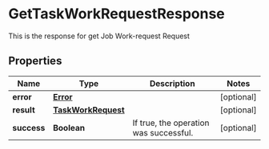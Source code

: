 

# GetTaskWorkRequestResponse

This is the response for get Job Work-request Request
## Properties

Name | Type | Description | Notes
------------ | ------------- | ------------- | -------------
**error** | [**Error**](Error.md) |  |  [optional]
**result** | [**TaskWorkRequest**](TaskWorkRequest.md) |  |  [optional]
**success** | **Boolean** | If true, the operation was successful. |  [optional]



